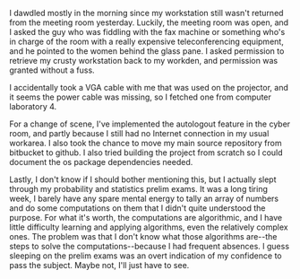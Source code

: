 
I dawdled mostly in the morning since my workstation still wasn't returned from the meeting room yesterday. Luckily, the meeting room was open, and I asked the guy who was fiddling with the fax machine or something who's in charge of the room with a really expensive teleconferencing equipment, and he pointed to the women behind the glass pane. I asked permission to retrieve my crusty workstation back to my workden, and permission was granted without a fuss.

I accidentally took a VGA cable with me that was used on the projector, and it seems the power cable was missing, so I fetched one from computer laboratory 4.

For a change of scene, I've implemented the autologout feature in the cyber room,  and partly because I still had no Internet connection in my usual workarea. I also took the chance to move my main source repository from bitbucket to github. I also tried building the project from scratch so I could document the os package dependencies needed.

Lastly, I don't know if I should bother mentioning this, but I actually slept through my probability and statistics prelim exams. It was a long tiring week, I barely have any spare mental energy to tally an array of numbers and do some computations on them that I didn't quite understood the purpose. For what it's worth, the computations are algorithmic, and I have little difficulty learning and applying algorithms, even the relatively complex ones. The problem was that I don't know what those algorithms are--the steps to solve the computations--because I had frequent absences. I guess sleeping on the prelim exams was an overt indication of my confidence to pass the subject. Maybe not, I'll just have to see.
